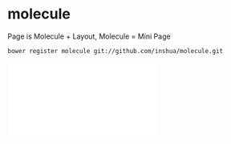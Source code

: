 # molecule
Page is Molecule + Layout,  Molecule = Mini Page


```
bower register molecule git://github.com/inshua/molecule.git
```

![Quick Start](guide/molecule.md)